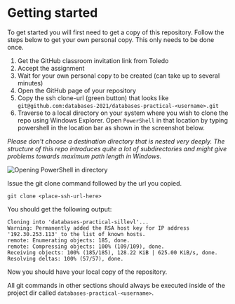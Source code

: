 # Getting started

To get started you will first need to get a copy of this repository. Follow the steps below to get your own personal copy. This only needs to be done once.

1. Get the GitHub classroom invitation link from Toledo
1. Accept the assignment
1. Wait for your own personal copy to be created (can take up to several minutes)
1. Open the GitHub page of your repository
1. Copy the ssh clone-url (green button) that looks like `git@github.com:databases-2021/databases-practical-<username>.git`
1. Traverse to a local directory on your system where you wish to clone the repo using Windows Explorer. Open `PowerShell` in that location by typing powershell in the location bar as shown in the screenshot below.

_Please don't choose a destination directory that is nested very deeply. The structure of this repo introduces quite a lot of subdirectories and might give problems towards maximum path length in Windows._

![Opening PowerShell in directory](./img/powershell.png)

Issue the git clone command followed by the url you copied.

```shell
git clone <place-ssh-url-here>
```

You should get the following output:

```shell
Cloning into 'databases-practical-sillevl'...
Warning: Permanently added the RSA host key for IP address '192.30.253.113' to the list of known hosts.
remote: Enumerating objects: 185, done.
remote: Compressing objects: 100% (109/109), done.
Receiving objects: 100% (185/185), 128.22 KiB | 625.00 KiB/s, done.
Resolving deltas: 100% (57/57), done.
```

Now you should have your local copy of the repository.

All git commands in other sections should always be executed inside of the project dir called `databases-practical-<username>`.
